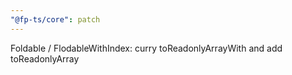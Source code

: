 ```yaml
---
"@fp-ts/core": patch
---
```


Foldable / FlodableWithIndex: curry toReadonlyArrayWith and add toReadonlyArray
